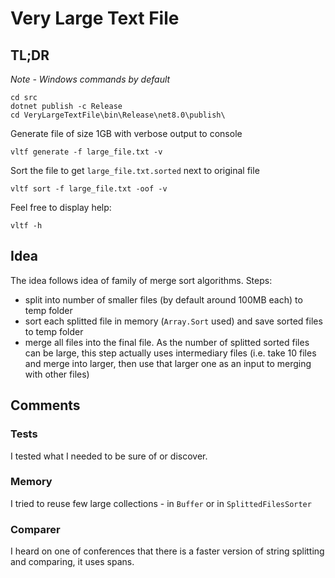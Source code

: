 # Very Large Text File

## TL;DR

*Note - Windows commands by default*

```
cd src
dotnet publish -c Release
cd VeryLargeTextFile\bin\Release\net8.0\publish\
```

Generate file of size 1GB with verbose output to console
```
vltf generate -f large_file.txt -v
```

Sort the file to get `large_file.txt.sorted` next to original file
```
vltf sort -f large_file.txt -oof -v
```

Feel free to display help:
```
vltf -h
```

## Idea

The idea follows idea of family of merge sort algorithms.
Steps:
- split into number of smaller files (by default around 100MB each) to temp folder
- sort each splitted file in memory (`Array.Sort` used) and save sorted files to temp folder
- merge all files into the final file. As the number of splitted sorted files can be large, this step actually uses intermediary files (i.e. take 10 files and merge into larger, then use that larger one as an input to merging with other files)

## Comments

### Tests

I tested what I needed to be sure of or discover.


### Memory

I tried to reuse few large collections - in `Buffer` or in `SplittedFilesSorter`

### Comparer

I heard on one of conferences that there is a faster version of string splitting and comparing, it uses spans.







